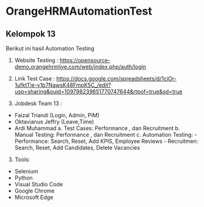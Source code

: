 # OrangeHRMAutomationTest

## Kelompok 13

Berikut ini hasil Automation Testing

1. Website Testing : https://opensource-demo.orangehrmlive.com/web/index.php/auth/login
2. Link Test Case : https://docs.google.com/spreadsheets/d/1ciOr-1ufktTie-y1b7NawsK48FmpK5C_/edit?usp=sharing&ouid=109798239651770747644&rtpof=true&sd=true

2. Jobdesk Team 13 :
- Faizal Triandi (Login, Admin, PIM)
- Oktavianus Jeffry (Leave,Time)
- Ardi Muhammad
    a. Test Cases: Performance , dan Recruitment
    b. Manual Testing: Performance , dan Recruitment
    c. Automation Testing: 
        - Performance: Search, Reset, Add KPIS, Employee Reviews
        - Recruitmen: Search, Reset, Add Candidates, Delete Vacancies
3. Tools:
- Selenium
- Python
- Visual Studio Code
- Google Chrome
- Microsoft Edge


